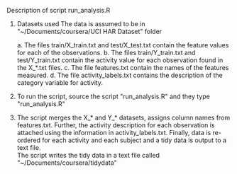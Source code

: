 
Description of script run_analysis.R
1. Datasets used
    The data is assumed to be in "~/Documents/coursera/UCI HAR Dataset" folder
   
   a.  The files train/X_train.txt and test/X_test.txt contain the feature values for each of the observations. 
    b. The files train/Y_train.txt and test/Y_train.txt contain the activity value for each observation found in the X_*.txt files. 
    c. The file features.txt contain the names of the features measured.
    d. The file activity_labels.txt contains the description of the category variable for activity. 

2. To run the script, source the script "run_analysis.R" and they type "run_analysis.R"
3. The script merges the X_* and Y_* datasets, assigns column names from features.txt. Further, the activity description for each observation is attached using the information in activity_labels.txt. Finally, data is re-ordered for each activity and each subject and a tidy data is output to a text file.  
The script writes the tidy data in a text file called "~/Documents/coursera/tidydata"
